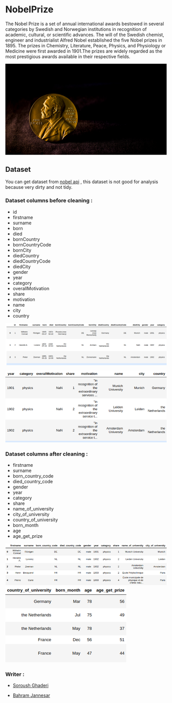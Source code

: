 # NobelPrize
The Nobel Prize is a set of annual international awards bestowed in several categories by Swedish and Norwegian institutions in recognition of academic, cultural, or scientific advances. The will of the Swedish chemist, engineer and industrialist Alfred Nobel established the five Nobel prizes in 1895. The prizes in Chemistry, Literature, Peace, Physics, and Physiology or Medicine were first awarded in 1901.The prizes are widely regarded as the most prestigious awards available in their respective fields.

![](https://github.com/BahramJannesar/NobelPrize/blob/master/image/52993-landscape-full-width-2x.jpg)

## Dataset 
You can get dataset from [nobel api](https://nobelprize.readme.io/docs) , this dataset is not good for analysis because very dirty and not tidy.

### Dataset columns before cleaning :

* id
* firstname
* surname
* born
* died
* bornCountry
* bornCountryCode
* bornCity
* diedCountry
* diedCountryCode
* diedCity
* gender
* year
* category
* overallMotivation
* share
* motivation
* name
* city
* country

![](https://github.com/BahramJannesar/NobelPrize/blob/master/image/before1.png)

![](https://github.com/BahramJannesar/NobelPrize/blob/master/image/before2.png)

### Dataset columns after cleaning :

* firstname
* surname
* born_country_code
* died_country_code
* gender
* year
* category
* share
* name_of_university
* city_of_university
* country_of_university
* born_month
* age
* age_get_prize

![](https://github.com/BahramJannesar/NobelPrize/blob/master/image/after.png)
![](https://github.com/BahramJannesar/NobelPrize/blob/master/image/after1.png)

### Writer :

* [Soroush Ghaderi](https://github.com/SoroushGhaderi)

* [Bahram Jannesar](https://github.com/bahramjannesar)






